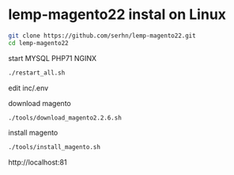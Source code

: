 # lemp-magento22 instal on Linux

```sh
git clone https://github.com/serhn/lemp-magento22.git
cd lemp-magento22
```

start MYSQL PHP71 NGINX

```sh
./restart_all.sh
```
edit inc/.env

download magento

```sh
./tools/download_magento2.2.6.sh
```

install magento

```sh
./tools/install_magento.sh
```

http://localhost:81